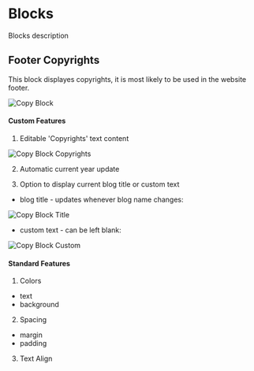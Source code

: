# Blocks

Blocks description

## Footer Copyrights

This block displayes copyrights, it is most likely to be used in the website footer.

![Copy Block](/img/copy-main.png)

#### Custom Features
1) Editable 'Copyrights' text content

![Copy Block Copyrights](/img/copy-edit.png)

2) Automatic current year update

3) Option to display current blog title or custom text


  * blog title - updates whenever blog name changes:

![Copy Block Title](/img/copy-title-on.png)

  * custom text - can be left blank:

![Copy Block Custom](/img/copy-title-off.png)

#### Standard Features
1) Colors
  * text
  * background

2) Spacing
  * margin
  * padding

3) Text Align